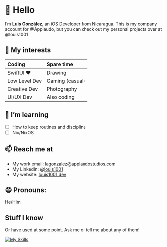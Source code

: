 # 👋 Hello
I’m **Luis González**, an iOS Developer from Nicaragua.
This is my company account for @Applaudo, but you can check out my personal projects over at @louis1001

## 👀 My interests
| Coding        | Spare time    |
| :------------ | :------------ |
| SwiftUI ❤️    | Drawing   |
| Low Level Dev | Gaming (casual)  |
| Creative Dev  | Photography  |
| UI/UX Dev     | Also coding  |

## 🌱 I’m learning
  - [ ] How to keep routines and discipline
  - [ ] Nix/NixOS
## 📫 Reach me at
  - My work email: lagonzalez@applaudostudios.com
  - My LinkedIn: @[louis1001](https://www.linkedin.com/in/louis1001)
  - My website: [louis1001.dev](https://louis1001.dev)
## 😄 Pronouns:
He/Him

## Stuff I know
Or have used at some point. Ask me or tell me about any of them!

[![My Skills](https://skillicons.dev/icons?i=swift,rust,js,html,css,c,cpp,cs,wasm,zig,python,react,vue,svelte,arch,neovim,git,blender,raspberrypi,p5js,firebase)](https://skillicons.dev)

